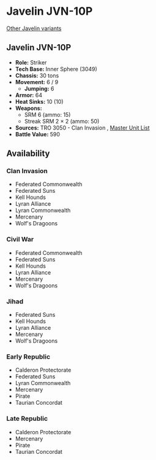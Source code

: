 # Javelin JVN-10P 

[Other Javelin variants](../javelin.md) 

## Javelin JVN-10P 

- **Role:** Striker 
- **Tech Base:** Inner Sphere (3049) 
- **Chassis:** 30 tons 
- **Movement:** 6 / 9 
  - **Jumping:** 6 
- **Armor:** 64 
- **Heat Sinks:** 10 (10) 
- **Weapons:** 
  - SRM 6 (ammo: 15) 
  - Streak SRM 2 × 2 (ammo: 50) 
- **Sources:** TRO 3050 - Clan Invasion , [Master Unit List](http://masterunitlist.info/Unit/Details/1676/javelin-jvn-10p) 
- **Battle Value:** 590 

## Availability 

### Clan Invasion 

- Federated Commonwealth 
- Federated Suns 
- Kell Hounds 
- Lyran Alliance 
- Lyran Commonwealth 
- Mercenary 
- Wolf's Dragoons 

### Civil War 

- Federated Commonwealth 
- Federated Suns 
- Kell Hounds 
- Lyran Alliance 
- Mercenary 
- Wolf's Dragoons 

### Jihad 

- Federated Suns 
- Kell Hounds 
- Lyran Alliance 
- Mercenary 
- Wolf's Dragoons 

### Early Republic 

- Calderon Protectorate 
- Federated Suns 
- Lyran Commonwealth 
- Mercenary 
- Pirate 
- Taurian Concordat 

### Late Republic 

- Calderon Protectorate 
- Mercenary 
- Pirate 
- Taurian Concordat 

